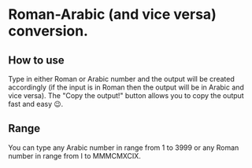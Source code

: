 # Roman-Arabic (and vice versa) conversion.
## How to use
Type in either Roman or Arabic number and the output will be created accordingly
(if the input is in Roman then the output will be in Arabic and vice versa). The "Copy the output!" button allows
you to copy the output fast and easy :wink:.
## Range
You can type any Arabic number in range from 1 to 3999 or any Roman number in range from I to MMMCMXCIX.
